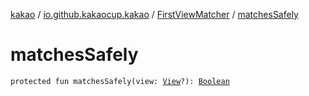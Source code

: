 [kakao](../../index.md) / [io.github.kakaocup.kakao](../index.md) / [FirstViewMatcher](index.md) / [matchesSafely](./matches-safely.md)

# matchesSafely

`protected fun matchesSafely(view: `[`View`](https://developer.android.com/reference/android/view/View.html)`?): `[`Boolean`](https://kotlinlang.org/api/latest/jvm/stdlib/kotlin/-boolean/index.html)
